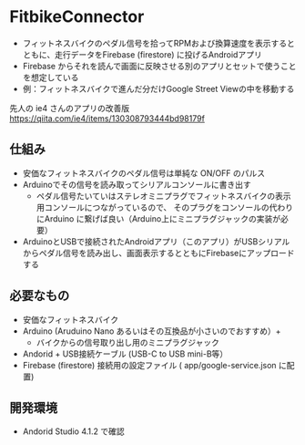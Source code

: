 # FitbikeConnector

- フィットネスバイクのペダル信号を拾ってRPMおよび換算速度を表示するとともに、走行データをFirebase (firestore) に投げるAndroidアプリ
- Firebase からそれを読んで画面に反映させる別のアプリとセットで使うことを想定している
- 例：フィットネスバイクで進んだ分だけGoogle Street Viewの中を移動する

先人の ie4 さんのアプリの改善版 https://qiita.com/ie4/items/130308793444bd98179f

## 仕組み
- 安価なフィットネスバイクのペダル信号は単純な ON/OFF のパルス
- Arduinoでその信号を読み取ってシリアルコンソールに書き出す
  - ペダル信号たいていはステレオミニプラグでフィットネスバイクの表示用コンソールにつながっているので、 そのプラグをコンソールの代わりにArduino に繋げば良い（Arduino上にミニプラグジャックの実装が必要）
- ArduinoとUSBで接続されたAndroidアプリ（このアプリ）がUSBシリアルからペダル信号を読み出し、画面表示するとともにFirebaseにアップロードする

## 必要なもの
- 安価なフィットネスバイク
- Arduino (Aruduino Nano あるいはその互換品が小さいのでおすすめ）+ 
  - バイクからの信号取り出し用のミニプラグジャック
- Andorid + USB接続ケーブル (USB-C to USB mini-B等）
- Firebase (firestore) 接続用の設定ファイル ( app/google-service.json に配置) 

## 開発環境
- Andorid Studio 4.1.2 で確認
